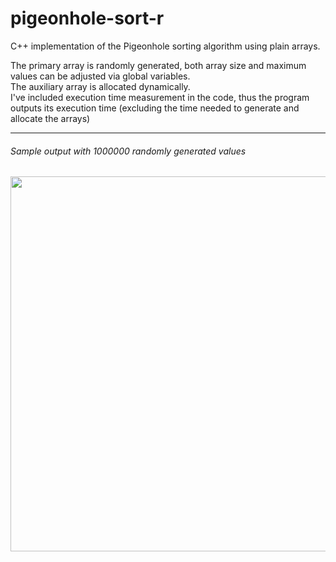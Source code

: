# pigeonhole-sort-r
C++ implementation of the Pigeonhole sorting algorithm using plain arrays.

The primary array is randomly generated, both array size and maximum values can be adjusted via global variables.  
The auxiliary array is allocated dynamically.  
I've included execution time measurement in the code, thus the program outputs its execution time (excluding the time needed to generate and allocate the arrays)
  
  
-----
###### Sample output with 1000000 randomly generated values
<img src="https://user-images.githubusercontent.com/61376940/159336858-223a8f81-48bb-4068-ae2f-fee559685d44.jpeg" width="600">
